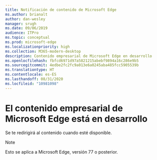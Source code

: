```yaml
---
title: Notificación de contenido de Microsoft Edge
ms.author: brianalt
author: dan-wesley
manager: srugh
ms.date: 09/06/2019
audience: ITPro
ms.topic: conceptual
ms.prod: microsoft-edge
ms.localizationpriority: high
ms.collection: M365-modern-desktop
description: Contenido empresarial de Microsoft Edge en desarrollo
ms.openlocfilehash: fbfcd6971d97a5821215abebf9894a16c286e9b5
ms.sourcegitcommit: 4edbe2fc2fc9a013e6a0245aba485fcc5905539b
ms.translationtype: HT
ms.contentlocale: es-ES
ms.lasthandoff: 08/31/2020
ms.locfileid: "10981098"
---
```

# El contenido empresarial de Microsoft Edge está en desarrollo

Se te redirigirá al contenido cuando esté disponible.

> [!NOTE]
> Esto se aplica a Microsoft Edge, versión 77 o posterior.
